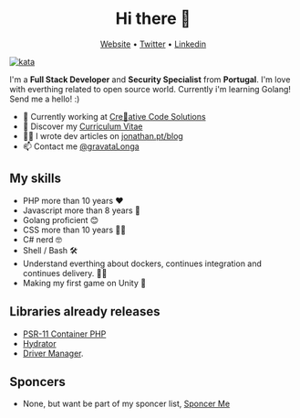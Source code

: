 <h1 align="center">Hi there 👋</h1>

<p align="center">
  <a href="https://jonathan.pt/">Website</a> •
  <a href="https://twitter.com/gravatalonga">Twitter</a> •
  <a href="https://www.linkedin.com/in/jonathanfontes/">Linkedin</a>
</p>

[![kata](https://www.codewars.com/users/gravataLonga/badges/micro)](https://www.codewars.com/users/gravataLonga)  

I'm a __Full Stack Developer__ and __Security Specialist__ from __Portugal__. I'm love with everthing related to open source world.
Currently i'm learning Golang! Send me a hello! :)  

* 💼 Currently working at [Cre🎲ative Code Solutions](https://www.creativecodesolutions.pt/) <br/>
* 🔖 Discover my [Curriculum Vitae](https://www.linkedin.com/in/jonathanfontes/)<br/>
* ✍🏻 I wrote dev articles on [jonathan.pt/blog](https://jonathan.pt/blog) <br/>
* 📫 Contact me [@gravataLonga](https://twitter.com/gravatalonga)

## My skills

 - PHP more than 10 years ❤️   
 - Javascript more than 8 years 🐝  
 - Golang proficient 😊  
 - CSS more than 10 years 💇‍♂️  
 - C# nerd 🤓  
 - Shell / Bash 🛠
 - Understand everthing about dockers, continues integration and continues delivery. 🏃‍♂️  
 - Making my first game on Unity 🎲

## Libraries already releases  

 - [PSR-11 Container PHP](https://github.com/gravataLonga/container)  
 - [Hydrator](https://github.com/gravataLonga/hydrator)  
 - [Driver Manager](https://github.com/gravataLonga/driver-manager). 

## Sponcers

 - None, but want be part of my sponcer list, [Sponcer Me](https://github.com/sponsors/gravataLonga)
